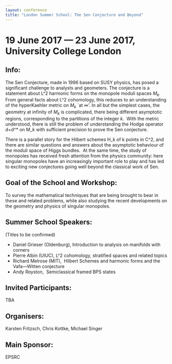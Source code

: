 ```yaml
---
layout: conference
title: "London Summer School: The Sen Conjecture and Beyond"
---
```


# 19 June 2017 — 23 June 2017, University College London


## Info:  
The Sen Conjecture, made in 1996 based on SUSY physics, has posed a significant challenge to analysts and geometers. The conjecture is a statement about L^2 harmonic forms on the monopole moduli spaces $M_k$.  From general facts about L^2 cohomology, this reduces to an understanding of the hyperKaehler metric on $M_k$ `at $\infty$’. In all but the simplest cases, the geometry at infinity of $M_k$ is complicated, there being different asymptotic regions, corresponding to the partitions of the integer $k$.  With the metric understood, there is still the problem of understanding the Hodge operator d+d^* on M_k with sufficient precision to prove the Sen conjecture.


There is a parallel story for the Hilbert schemes H_k of k points in C^2, and there are similar questions and answers about the asymptotic behaviour of the moduli space of Higgs bundles.  At the same time, the study of monopoles has received fresh attention from the physics community: here singular monopoles have an increasingly important role to play and has led to exciting new conjectures going well beyond the classical work of Sen.


## Goal of the School and Workshop: 
To survey the mathematical techniques that are being brought to bear in these and related problems, while also studying the recent developments on the geometry and physics of singular monopoles.


## Summer School Speakers:
(Titles to be confirmed)

- Daniel Grieser (Oldenburg), Introduction to analysis on manifolds with corners
- Pierre Albin (UIUC), L^2 cohomology, stratified spaces and related topics
- Richard Melrose (MIT),  Hilbert Schemes and harmonic forms and the Vafa—Witten conjecture
- Andy Royston,  Semiclassical framed BPS states


## Invited Participants:
TBA


## Organisers:  
Karsten Fritzsch, Chris Kottke, Michael Singer


## Main Sponsor: 
EPSRC



